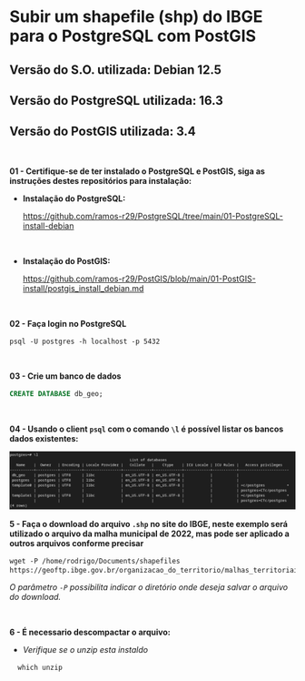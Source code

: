 <h1>Subir um shapefile (shp) do IBGE para o PostgreSQL com PostGIS</h1>
<h2>Versão do S.O. utilizada: Debian 12.5</h2>
<h2>Versão do PostgreSQL utilizada: 16.3</h2>
<h2>Versão do PostGIS utilizada: 3.4</h2>

<br>

**01 - Certifique-se de ter instalado o PostgreSQL e PostGIS,  siga as instruções destes repositórios para instalação:**

- **Instalação do PostgreSQL:**
  
  https://github.com/ramos-r29/PostgreSQL/tree/main/01-PostgreSQL-install-debian
  
<br>

- **Instalação do PostGIS:**
  
  https://github.com/ramos-r29/PostGIS/blob/main/01-PostGIS-install/postgis_install_debian.md

<br>

**02 - Faça login no PostgreSQL**
```shell
psql -U postgres -h localhost -p 5432
```

<br>

**03 - Crie um banco de dados**
```sql
CREATE DATABASE db_geo;
```
<br>

**04 - Usando o client `psql` com o comando `\l` é possível listar os bancos dados existentes:**

<img src="https://github.com/ramos-r29/PostGIS/blob/main/02-Subir-shape-file-IBGE/imagens/list_db.png" alt="Listar DB">

<br>

**5 - Faça o download do arquivo `.shp` no site do IBGE, neste exemplo será utilizado o arquivo da malha municipal de 2022, mas pode ser aplicado a outros arquivos conforme precisar**

```shell
wget -P /home/rodrigo/Documents/shapefiles https://geoftp.ibge.gov.br/organizacao_do_territorio/malhas_territoriais/malhas_municipais/municipio_2022/Brasil/BR/BR_Municipios_2022.zip
```

*O parâmetro `-P` possibilita indicar o diretório onde deseja salvar o arquivo do download.*

<br>

**6 - É necessario descompactar o arquivo:**

- *Verifique se o unzip esta instaldo*

```shel
  which unzip
```




